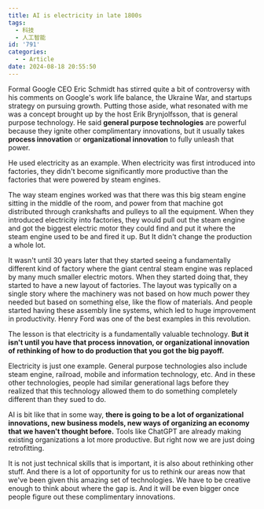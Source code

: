 ```yaml
---
title: AI is electricity in late 1800s
tags:
  - 科技
  - 人工智能
id: '791'
categories:
  - - Article
date: 2024-08-18 20:55:50
---
```


Formal Google CEO Eric Schmidt has stirred quite a bit of controversy with his comments on Google's work life balance, the Ukraine War, and startups strategy on pursuing growth. Putting those aside, what resonated with me was a concept brought up by the host Erik Brynjolfsson, that is general purpose technology. He said **general purpose technologies** are powerful because they ignite other complimentary innovations, but it usually takes **process innovation** or **organizational innovation** to fully unleash that power.

He used electricity as an example. When electricity was first introduced into factories, they didn't become significantly more productive than the factories that were powered by steam engines.

The way steam engines worked was that there was this big steam engine sitting in the middle of the room, and power from that machine got distributed through crankshafts and pulleys to all the equipment. When they introduced electricity into factories, they would pull out the steam engine and got the biggest electric motor they could find and put it where the steam engine used to be and fired it up. But It didn't change the production a whole lot.

It wasn't until 30 years later that they started seeing a fundamentally different kind of factory where the giant central steam engine was replaced by many much smaller electric motors. When they started doing that, they started to have a new layout of factories. The layout was typically on a single story where the machinery was not based on how much power they needed but based on something else, like the flow of materials. And people started having these assembly line systems, which led to huge improvement in productivity. Henry Ford was one of the best examples in this revolution.

The lesson is that electricity is a fundamentally valuable technology. **But it isn't until you have that process innovation, or organizational innovation of rethinking of how to do production that you got the big payoff.**

Electricity is just one example. General purpose technologies also include steam engine, railroad, mobile and information technology, etc. And in these other technologies, people had similar generational lags before they realized that this technology allowed them to do something completely different than they sued to do.

AI is bit like that in some way, **there is going to be a lot of organizational innovations, new business models, new ways of organizing an economy that we haven't thought before.** Tools like ChatGPT are already making existing organizations a lot more productive. But right now we are just doing retrofitting.

It is not just technical skills that is important, it is also about rethinking other stuff. And there is a lot of opportunity for us to rethink our areas now that we've been given this amazing set of technologies. We have to be creative enough to think about where the gap is. And it will be even bigger once people figure out these complimentary innovations.